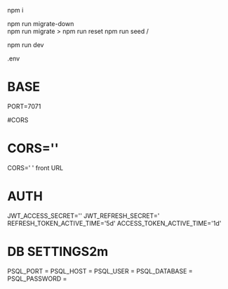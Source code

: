 npm i

npm run migrate-down             \
npm run migrate                   >     npm run reset
npm run seed                     /

npm run dev 


.env



# BASE
PORT=7071

#CORS
# CORS=''

CORS=' '  front URL  



# AUTH
JWT_ACCESS_SECRET=''
JWT_REFRESH_SECRET='
REFRESH_TOKEN_ACTIVE_TIME='5d'
ACCESS_TOKEN_ACTIVE_TIME='1d'





# DB SETTINGS2m
PSQL_PORT =
PSQL_HOST =
PSQL_USER = 
PSQL_DATABASE = 
PSQL_PASSWORD = 